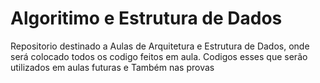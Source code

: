 
# Algoritimo e Estrutura de Dados

Repositorio destinado a Aulas de Arquitetura e Estrutura de Dados, onde será colocado todos os codigo feitos em aula. Codigos esses que serão utilizados em aulas futuras e Também nas provas 

